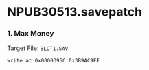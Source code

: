 # NPUB30513.savepatch

### 1. Max Money

Target File: `SLOT1.SAV`

```
write at 0x0000395C:0x3B9AC9FF
```

